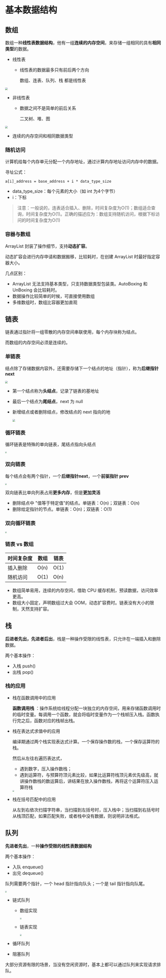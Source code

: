 # 基本数据结构

## 数组

数组一种**线性表数据结构**，他有一组**连续的内存空间**，来存储一组相同的具有**相同类型**的数据。

- 线性表

  - 线性表的数据最多只有前后两个方向

    数组、连表、队列、栈 都是线性表

<img src="https://tva1.sinaimg.cn/large/008eGmZEgy1gpjfmvadxcj30vq0n5tal.jpg" style="zoom:50%;" />

- 非线性表
  - 数据之间不是简单的前后关系

    二叉树、堆、图



<img src="https://tva1.sinaimg.cn/large/008eGmZEgy1gpjfn8i0dzj30vq0k775j.jpg" style="zoom:50%;" />

- 连续的内存空间和相同数据类型

### 随机访问

计算机给每个内存单元分配一个内存地址，通过计算内存地址访问内存中的数据。

寻址公式：

```
a[i]_address = base_address + i * data_type_size
```

- data_type_size：每个元素的大小（如 int 为4个字节）
- i：下标

> 注意：一般说的，连表适合插入、删除，时间复杂度为O(1)；数组适合查询，时间复杂度为O(1)。正确的描述应为：数组支持随机访问，根据下标访问的时间复杂度为O(1)



### 容器与数组

ArrayList 封装了操作细节，支持**动态扩容**。

动态扩容会进行内存申请和数据搬移，比较耗时，在创建 ArrayList 时最好指定容器大小。

几点区别：

- ArrayList 无法支持基本类型，只支持数据类型包装类。AutoBoxing 和 UnBoxing 会比较耗时。
- 数据操作比较简单的时候，可直接使用数组
- 多维数组时，数组比容器更加直观



## 链表

链表通过指针将一组零散的内存空间串联使用，每个内存块称为结点。

而数组的内存空间必须是连续的。

### 单链表

结点除了存储数据内容外，还需要存储下一个结点的地址（指针），称为**后继指针next**

<img src="https://tva1.sinaimg.cn/large/008eGmZEgy1gpjjfpswxgj30vq0b3mxy.jpg" style="zoom:50%;" />

- 第一个结点称为**头结点**，记录了链表的基地址

- 最后一个结点为**尾结点**，next 为 null

- 新增结点或者删除结点，修改结点的 next 指向的地

  <img src="https://tva1.sinaimg.cn/large/008eGmZEgy1gpjjk2xeiyj30vq0i275j.jpg" style="zoom:50%;" />

### 循环链表

循环链表是特殊的单向链表，尾结点指向头结点

<img src="https://tva1.sinaimg.cn/large/008eGmZEgy1gpjjmz1td5j30vq0b3mxv.jpg" style="zoom:33%;" />

### 双向链表

每个结点会有两个指针，一个**后继指针next**，一个**前驱指针 prev**

<img src="https://tva1.sinaimg.cn/large/008eGmZEgy1gpjjtcs7cej30vq0b3my0.jpg" style="zoom:33%;" />

双向链表比单向列表占用**更多内存**，但是**更加灵活**

- 删除结点中 "值等于特定值"的结点。单链表：O(n)；双链表：O(n)
- 删除给定指针的节点。单链表：O(n)；双链表：O(1)

### 双向循环链表

<img src="https://tva1.sinaimg.cn/large/008eGmZEgy1gpjjzaozs9j30vq0dwwft.jpg" style="zoom:33%;" />

### 链表 vs 数组

| 时间复杂度 | 数组 | 链表 |
| :--------- | ---- | ---- |
| 插入删除   | O(n) | O(1) |
| 随机访问   | O(1) | O(n) |



- 数组简单易用，连续的内存空间，借助 CPU 缓存机制，预读数据，访问效率更高。
- 数组大小固定，声明数组过大会 OOM，动态扩容费时。链表没有大小的限制，天然支持扩容。



## 栈

**后进者先出，先进者后出**，栈是一种操作受限的线性表，只允许在一端插入和删除数据。

两个基本操作：

- 入栈 push()
- 出栈 pop()



### 栈的应用

- 栈在函数调用中的应用

  **函数调用栈** ：操作系统给线程分配一块独立的内存空间，用来存储函数调用时的临时变量。每调用一个函数，就会将临时变量作为一个栈帧压入栈。函数执行完之后，函数对应的栈帧出栈。

- 栈在表达式求值中的应用

  编译期通过两个栈实现表达式计算。一个保存操作数的栈，一个保存运算符的栈。

  然后从左往右遍历表达式，

  - 遇到数字，压入操作数栈；
  - 遇到运算符，与预算符顶元素比较，如果比运算符栈顶元素优先级高，就讲操作数栈的数运算后，讲结果在放入操作数栈，再将这个运算符压入运算符栈

  <img src="https://tva1.sinaimg.cn/large/008eGmZEgy1gpkplszv6lj30vq0lygnl.jpg" style="zoom:33%;" />

- 栈在括号匹配中的应用

  从左到右依次扫描字符串，当扫描到左括号时，压入栈中；当扫描到右括号时从栈顶匹配，如果匹配失败，或者栈中没有数据，则说明非法格式。



## 队列

**先进者先出**，一种**操作受限的线性表数据结构**

两个基本操作：

- 入队 enqueue()
- 出兑 dequeue()

队列需要两个指针，一个 head 指针指向队头；一个是 tail 指针指向队尾。

<img src="https://tva1.sinaimg.cn/large/008eGmZEgy1gpp9140sx9j30vq0apwez.jpg" style="zoom:33%;" />



- 链式队列

  - 数组实现

    <img src="https://tva1.sinaimg.cn/large/008i3skNgy1gpvtd3gtf8j30vq0hrjsm.jpg" style="zoom:33%;" />

  - 链表实现

    <img src="https://tva1.sinaimg.cn/large/008i3skNgy1gpvtdlxfcdj30vq0hrjsx.jpg" style="zoom:33%;" />

- 循环队列

- 阻塞队列

大部分资源有限的场景，当没有空闲资源时，基本上都可以通过队列来实现请求排队。